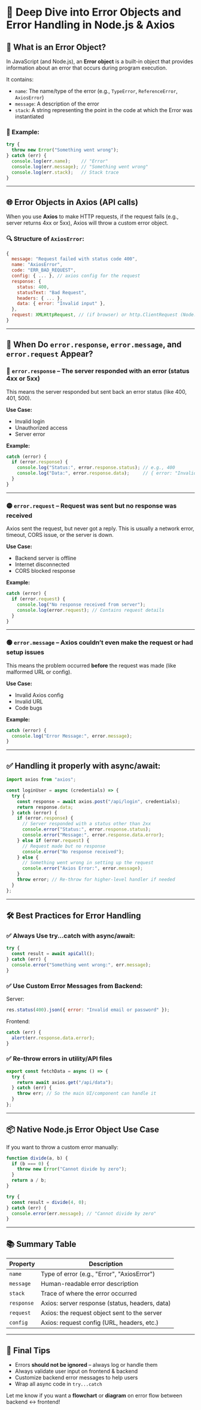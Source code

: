# 📘 Deep Dive into Error Objects and Error Handling in Node.js & Axios

## 🔰 What is an Error Object?

In JavaScript (and Node.js), an **Error object** is a built-in object that provides information about an error that occurs during program execution.

It contains:

* `name`: The name/type of the error (e.g., `TypeError`, `ReferenceError`, `AxiosError`)
* `message`: A description of the error
* `stack`: A string representing the point in the code at which the Error was instantiated

### 🧱 Example:

```js
try {
  throw new Error("Something went wrong");
} catch (err) {
  console.log(err.name);    // "Error"
  console.log(err.message); // "Something went wrong"
  console.log(err.stack);   // Stack trace
}
```

---

## 🌐 Error Objects in Axios (API calls)

When you use **Axios** to make HTTP requests, if the request fails (e.g., server returns 4xx or 5xx), Axios will throw a custom error object.

### 🔍 Structure of `AxiosError`:

```js
{
  message: "Request failed with status code 400",
  name: "AxiosError",
  code: "ERR_BAD_REQUEST",
  config: { ... }, // axios config for the request
  response: {
    status: 400,
    statusText: "Bad Request",
    headers: { ... },
    data: { error: "Invalid input" },
  },
  request: XMLHttpRequest, // (if browser) or http.ClientRequest (Node.js)
}
```

---

## 🧠 When Do `error.response`, `error.message`, and `error.request` Appear?

### 🔴 `error.response` – The server responded with an error (status 4xx or 5xx)

This means the server responded but sent back an error status (like 400, 401, 500).

**Use Case:**

* Invalid login
* Unauthorized access
* Server error

**Example:**

```js
catch (error) {
  if (error.response) {
    console.log("Status:", error.response.status); // e.g., 400
    console.log("Data:", error.response.data);     // { error: "Invalid input" }
  }
}
```

---

### 🟡 `error.request` – Request was sent but no response was received

Axios sent the request, but never got a reply. This is usually a network error, timeout, CORS issue, or the server is down.

**Use Case:**

* Backend server is offline
* Internet disconnected
* CORS blocked response

**Example:**

```js
catch (error) {
  if (error.request) {
    console.log("No response received from server");
    console.log(error.request); // Contains request details
  }
}
```

---

### 🟢 `error.message` – Axios couldn’t even make the request or had setup issues

This means the problem occurred **before** the request was made (like malformed URL or config).

**Use Case:**

* Invalid Axios config
* Invalid URL
* Code bugs

**Example:**

```js
catch (error) {
  console.log("Error Message:", error.message);
}
```

---

## ✅ Handling it properly with async/await:

```js
import axios from "axios";

const loginUser = async (credentials) => {
  try {
    const response = await axios.post("/api/login", credentials);
    return response.data;
  } catch (error) {
    if (error.response) {
      // Server responded with a status other than 2xx
      console.error("Status:", error.response.status);
      console.error("Message:", error.response.data.error);
    } else if (error.request) {
      // Request made but no response
      console.error("No response received");
    } else {
      // Something went wrong in setting up the request
      console.error("Axios Error:", error.message);
    }
    throw error; // Re-throw for higher-level handler if needed
  }
};
```

---

## 🛠️ Best Practices for Error Handling

### ✅ Always Use try...catch with async/await:

```js
try {
  const result = await apiCall();
} catch (err) {
  console.error("Something went wrong:", err.message);
}
```

### ✅ Use Custom Error Messages from Backend:

Server:

```js
res.status(400).json({ error: "Invalid email or password" });
```

Frontend:

```js
catch (err) {
  alert(err.response.data.error);
}
```

### ✅ Re-throw errors in utility/API files

```js
export const fetchData = async () => {
  try {
    return await axios.get("/api/data");
  } catch (err) {
    throw err; // So the main UI/component can handle it
  }
};
```

---

## 📦 Native Node.js Error Object Use Case

If you want to throw a custom error manually:

```js
function divide(a, b) {
  if (b === 0) {
    throw new Error("Cannot divide by zero");
  }
  return a / b;
}

try {
  const result = divide(4, 0);
} catch (err) {
  console.error(err.message); // "Cannot divide by zero"
}
```

---

## 📚 Summary Table

| Property   | Description                                    |
| ---------- | ---------------------------------------------- |
| `name`     | Type of error (e.g., "Error", "AxiosError")    |
| `message`  | Human-readable error description               |
| `stack`    | Trace of where the error occurred              |
| `response` | Axios: server response (status, headers, data) |
| `request`  | Axios: the request object sent to the server   |
| `config`   | Axios: request config (URL, headers, etc.)     |

---

## 🧠 Final Tips

* Errors **should not be ignored** – always log or handle them
* Always validate user input on frontend & backend
* Customize backend error messages to help users
* Wrap all async code in `try...catch`

Let me know if you want a **flowchart** or **diagram** on error flow between backend ↔ frontend!
